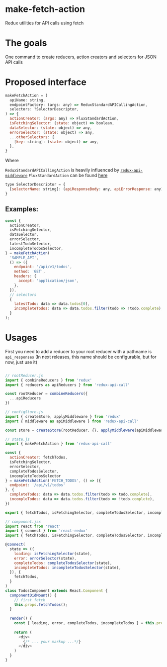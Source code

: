 # make-fetch-action
Redux utilities for API calls using fetch

# The goals
One command to create reducers, action creators and selectors for JSON API calls

# Proposed interface

```js
makeFetchAction = (
  apiName: string,
  endpointFactory: (args: any) => ReduxStandardAPICallingAction,
  selectors: ?SelectorDescriptor,
) => {
  actionCreator: (args: any) => FluxStandardAction,
  isFetchingSelector: (state: object) => boolean,
  dataSelector: (state: object) => any,
  errorSelector: (state: object) => any,
  ...otherSelectors: {
    [key: string]: (state: object) => any,
  },
}
```

Where

`ReduxStandardAPICallingAction` is heavily influenced by [`redux-api-middleware`](https://github.com/agraboso/redux-api-middleware#redux-standard-api-calling-actions)
`FluxStandardAction` can be found [here](https://github.com/acdlite/flux-standard-action)

```js
type SelectorDescriptor = {
  [selectorName: string]: (apiResponseBody: any, apiErrorResponse: any) => any
}
```

## Examples:
```js
const {
  actionCreator,
  isFetchingSelector,
  dataSelector,
  errorSelector,
  latestTodoSelector,
  incompleteTodosSelector,
} = makeFetchAction(
  'SAMPLE_API',
  () => ({
    endpoint: '/api/v1/todos',
    method: 'GET',
    headers: {
      accept: 'application/json',
    },
  }),
  // selectors
  {
    latestTodo: data => data.todos[0],
    incompleteTodos: data => data.todos.filter(todo => !todo.complete),
  }
);
```

# Usages
First you need to add a reducer to your root reducer with a pathname is `api_responses` (In next releases, this name should be configurable, but for now, just use it)

```js

// rootReducer.js
import { combineReducers } from 'redux'
import { reducers as apiReducers } from 'redux-api-call'

const rootReducer = combineReducers({
  ...apiReducers
})

// configStore.js
import { createStore, applyMiddleware } from 'redux'
import { middleware as apiMiddleware } from 'redux-api-call'

const store = createStore(rootReducer, {}, applyMiddleware(apiMiddleware));

// state.js
import { makeFetchAction } from 'redux-api-call'

const {
  actionCreator: fetchTodos,
  isFetchingSelector,
  errorSelector,
  completeTodosSelector,
  incompleteTodosSelector
} = makeFetchAction('FETCH_TODOS', () => ({
  endpoint: '/api/v1/todos'
}, {
  completeTodos: data => data.todos.filter(todo => todo.complete),
  incompleTodos: data => data.todos.filter(todo => !todo.complete),
})

export { fetchTodos, isFetchingSelector, completeTodosSelector, incompleteTodosSelector, errorSelector }

// component.jsx
import react from 'react'
import { connect } from 'react-redux'
import { fetchTodos, isFetchingSelector, completeTodosSelector, incompleteTodosSelector, errorSelector } from './state'

@connect(
  state => ({
    loading: isFetchingSelector(state),
    error: errorSelector(state),
    completeTodos: completeTodosSelector(state),
    incompleteTodos: incompleteTodosSelector(state),
  }), {
    fetchTodos,
  }
)
class TodosComponent extends React.Component {
  componentDidMount() {
    // first fetch
    this.props.fetchTodos();
  }
  
  render() {
    const { loading, error, completeTodos, incompleteTodos } = this.props;
    
    return (
      <div>
        {/* ... your markup ...*/}
      </div>
    )
  }
}
```



